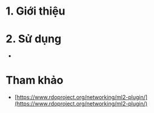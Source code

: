 ﻿# 1. Giới thiệu


# 2. Sử dụng
-  


# Tham khảo
- [https://www.rdoproject.org/networking/ml2-plugin/](https://www.rdoproject.org/networking/ml2-plugin/)
